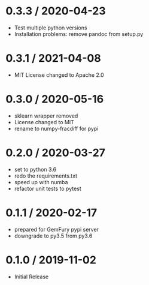 # 0.3.3 / 2020-04-23

  * Test multiple python versions
  * Installation problems: remove pandoc from setup.py

# 0.3.1 / 2021-04-08

  * MIT License changed to Apache 2.0

# 0.3.0 / 2020-05-16

   * sklearn wrapper removed
   * License changed to MIT
   * rename to numpy-fracdiff for pypi
   
# 0.2.0 / 2020-03-27

   * set to python 3.6
   * redo the requirements.txt
   * speed up with numba
   * refactor unit tests to pytest

# 0.1.1 / 2020-02-17

   * prepared for GemFury pypi server
   * downgrade to py3.5 from py3.6

# 0.1.0 / 2019-11-02

  * Initial Release
